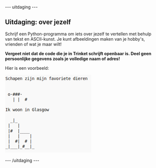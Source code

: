 \--- uitdaging \---

## Uitdaging: over jezelf

Schrijf een Python-programma om iets over jezelf te vertellen met behulp van tekst en ASCII-kunst. Je kunt afbeeldingen maken van je hobby's, vrienden of wat je maar wilt!

**Vergeet niet dat de code die je in Trinket schrijft openbaar is. Deel geen persoonlijke gegevens zoals je volledige naam of adres!**

Hier is een voorbeeld:

![schermafdruk](images/me-about.png)

\--- /uitdaging \---